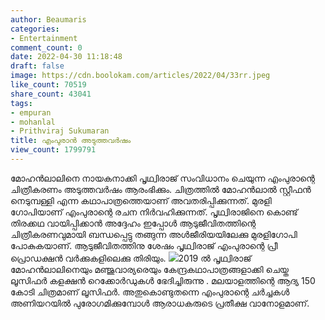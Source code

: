 ```yaml
---
author: Beaumaris
categories:
- Entertainment
comment_count: 0
date: 2022-04-30 11:18:48
draft: false
image: https://cdn.boolokam.com/articles/2022/04/33rr.jpeg
like_count: 70519
share_count: 43041
tags:
- empuran
- mohanlal
- Prithviraj Sukumaran
title: എംപുരാൻ അടുത്തവർഷം
view_count: 1799791
---
```


മോഹൻലാലിനെ നായകനാക്കി പൃഥ്വിരാജ് സംവിധാനം ചെയുന്ന എംപുരാന്റെ ചിത്രീകരണം അടുത്തവർഷം ആരംഭിക്കും. ചിത്രത്തിൽ മോഹൻലാൽ സ്റ്റീഫൻ നെടുമ്പള്ളി എന്ന കഥാപാത്രത്തെയാണ് അവതരിപ്പിക്കുന്നത്. മുരളി ഗോപിയാണ് എംപുരാന്റെ രചന നിർവഹിക്കുന്നത്. പൃഥ്വിരാജിനെ കൊണ്ട് തിരക്കഥ വായിപ്പിക്കാൻ അദ്ദേഹം ഇപ്പോൾ ആടുജീവിതത്തിന്റെ ചിത്രീകരണവുമായി ബന്ധപ്പെട്ടു തങ്ങുന്ന അൾജീരിയയിലേക്കു മുരളിഗോപി പോകുകയാണ്. ആടുജീവിതത്തിനു ശേഷം പൃഥ്വിരാജ് എംപുരാന്റെ പ്രീ പ്രൊഡക്ഷൻ വർക്കുകളിലെക്കു തിരിയും. ![](https://cdn.boolokam.com/articles/2022/04/33rr.jpeg)2019 ൽ പൃഥ്വിരാജ് മോഹൻലാലിനെയും മഞ്ജുവാര്യരെയും കേന്ദ്രകഥാപാത്രങ്ങളാക്കി ചെയ്ത ലൂസിഫർ കളക്ഷൻ റെക്കോർഡുകൾ ഭേദിച്ചിരുന്നു . മലയാളത്തിന്റെ ആദ്യ 150 കോടി ചിത്രമാണ് ലൂസിഫർ. അതുകൊണ്ടുതന്നെ എംപുരാന്റെ ചർച്ചകൾ അണിയറയിൽ പുരോഗമിക്കുമ്പോൾ ആരാധകരുടെ പ്രതീക്ഷ വാനോളമാണ്.